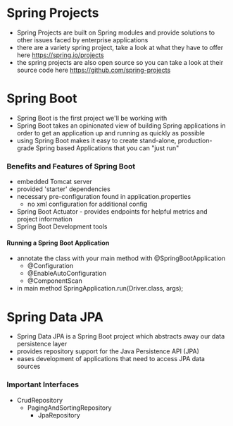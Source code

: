 # Spring Projects
- Spring Projects are built on Spring modules and provide solutions to other issues faced by enterprise applications
- there are a variety spring project, take a look at what they have to offer here https://spring.io/projects
- the spring projects are also open source so you can take a look at their source code here https://github.com/spring-projects

# Spring Boot
- Spring Boot is the first project we'll be working with
- Spring Boot takes an opinionated view of building Spring applications in order to get an application up and running as quickly as possible
- using Spring Boot makes it easy to create stand-alone, production-grade Spring based Applications that you can "just run"

### Benefits and Features of Spring Boot
- embedded Tomcat server
- provided 'starter' dependencies
- necessary pre-configuration found in application.properties
    - no xml configuration for additional config
- Spring Boot Actuator - provides endpoints for helpful metrics and project information
- Spring Boot Development tools

#### Running a Spring Boot Application
- annotate the class with your main method with @SpringBootApplication
    - @Configuration 
    - @EnableAutoConfiguration 
    - @ComponentScan
- in main method SpringApplication.run(Driver.class, args);



# Spring Data JPA
- Spring Data JPA is a Spring Boot project which abstracts away our data persistence layer
- provides repository support for the Java Persistence API (JPA)
- eases development of applications that need to access JPA data sources

### Important Interfaces
- CrudRepository
    - PagingAndSortingRepository
        - JpaRepository